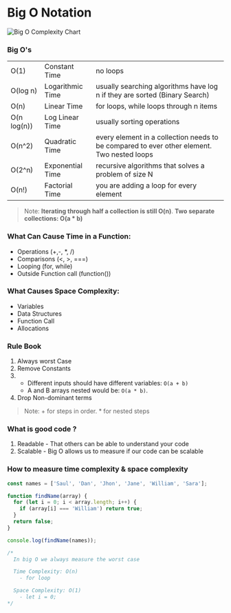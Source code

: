 # Big O Notation

![Big O Complexity Chart](https://camo.githubusercontent.com/1f54eb7ec7299bd1f488c3f5667a82442e7acf9d6bf66decb0ed9e9432895e6d/68747470733a2f2f69322e77702e636f6d2f7777772e6a65737369636179756e672e636f6d2f77702d636f6e74656e742f75706c6f6164732f323031362f30382f73637265656e73686f742d352e706e673f726573697a653d3834362532433539312673736c3d31)

### Big O's

|             |                  |                                                                                            |
| :---------- | :--------------- | :----------------------------------------------------------------------------------------- |
| O(1)        | Constant Time    | no loops                                                                                   |
| O(log n)    | Logarithmic Time | usually searching algorithms have log n if they are sorted (Binary Search)                 |
| O(n)        | Linear Time      | for loops, while loops through n items                                                     |
| O(n log(n)) | Log Linear Time  | usually sorting operations                                                                 |
| O(n^2)      | Quadratic Time   | every element in a collection needs to be compared to ever other element. Two nested loops |
| O(2^n)      | Exponential Time | recursive algorithms that solves a problem of size N                                       |
| O(n!)       | Factorial Time   | you are adding a loop for every element                                                    |

> Note: **Iterating through half a collection is still O(n)**. **Two separate collections: O(a \* b)**

### What Can Cause Time in a Function:

- Operations (+,-, \*, /)
- Comparisons (<, >, ===)
- Looping (for, while)
- Outside Function call (function())

### What Causes Space Complexity:

- Variables
- Data Structures
- Function Call
- Allocations

### Rule Book

1. Always worst Case
2. Remove Constants
3. - Different inputs should have different variables: `O(a + b)`
   - A and B arrays nested would be: `O(a * b)`.
4. Drop Non-dominant terms

> Note: + for steps in order. \* for nested steps

### What is good code ?

1. Readable - That others can be able to understand your code
2. Scalable - Big O allows us to measure if our code can be scalable

### How to measure time complexity & space complexity

```javascript
const names = ['Saul', 'Dan', 'Jhon', 'Jane', 'William', 'Sara'];

function findName(array) {
  for (let i = 0; i < array.length; i++) {
    if (array[i] === 'William') return true;
  }
  return false;
}

console.log(findName(names));

/*
  In big O we always measure the worst case

  Time Complexity: O(n)
    - for loop

  Space Complexity: O(1)
    - let i = 0;
*/
```
